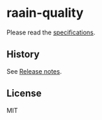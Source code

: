 # raain-quality

Please read the [specifications](./specs).

## History

See [Release notes](./RELEASE.md).

## License
MIT
